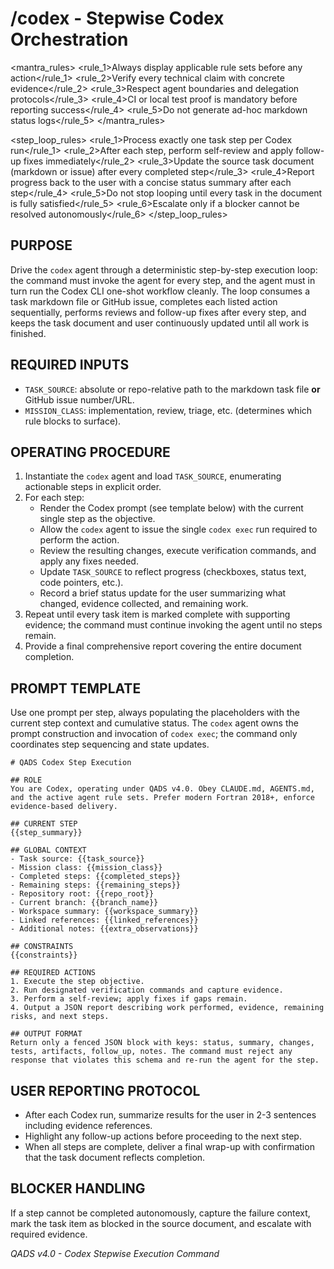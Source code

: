 # /codex - Stepwise Codex Orchestration

<mantra_rules>
  <rule_1>Always display applicable rule sets before any action</rule_1>
  <rule_2>Verify every technical claim with concrete evidence</rule_2>
  <rule_3>Respect agent boundaries and delegation protocols</rule_3>
  <rule_4>CI or local test proof is mandatory before reporting success</rule_4>
  <rule_5>Do not generate ad-hoc markdown status logs</rule_5>
</mantra_rules>

<step_loop_rules>
  <rule_1>Process exactly one task step per Codex run</rule_1>
  <rule_2>After each step, perform self-review and apply follow-up fixes immediately</rule_2>
  <rule_3>Update the source task document (markdown or issue) after every completed step</rule_3>
  <rule_4>Report progress back to the user with a concise status summary after each step</rule_4>
  <rule_5>Do not stop looping until every task in the document is fully satisfied</rule_5>
  <rule_6>Escalate only if a blocker cannot be resolved autonomously</rule_6>
</step_loop_rules>

## PURPOSE
Drive the `codex` agent through a deterministic step-by-step execution loop: the command must invoke the agent for every step, and the agent must in turn run the Codex CLI one-shot workflow cleanly. The loop consumes a task markdown file or GitHub issue, completes each listed action sequentially, performs reviews and follow-up fixes after every step, and keeps the task document and user continuously updated until all work is finished.

## REQUIRED INPUTS
- `TASK_SOURCE`: absolute or repo-relative path to the markdown task file **or** GitHub issue number/URL.
- `MISSION_CLASS`: implementation, review, triage, etc. (determines which rule blocks to surface).

## OPERATING PROCEDURE
1. Instantiate the `codex` agent and load `TASK_SOURCE`, enumerating actionable steps in explicit order.
2. For each step:
   - Render the Codex prompt (see template below) with the current single step as the objective.
   - Allow the `codex` agent to issue the single `codex exec` run required to perform the action.
   - Review the resulting changes, execute verification commands, and apply any fixes needed.
   - Update `TASK_SOURCE` to reflect progress (checkboxes, status text, code pointers, etc.).
   - Record a brief status update for the user summarizing what changed, evidence collected, and remaining work.
3. Repeat until every task item is marked complete with supporting evidence; the command must continue invoking the agent until no steps remain.
4. Provide a final comprehensive report covering the entire document completion.

## PROMPT TEMPLATE
Use one prompt per step, always populating the placeholders with the current step context and cumulative status. The `codex` agent owns the prompt construction and invocation of `codex exec`; the command only coordinates step sequencing and state updates.
```text
# QADS Codex Step Execution

## ROLE
You are Codex, operating under QADS v4.0. Obey CLAUDE.md, AGENTS.md, and the active agent rule sets. Prefer modern Fortran 2018+, enforce evidence-based delivery.

## CURRENT STEP
{{step_summary}}

## GLOBAL CONTEXT
- Task source: {{task_source}}
- Mission class: {{mission_class}}
- Completed steps: {{completed_steps}}
- Remaining steps: {{remaining_steps}}
- Repository root: {{repo_root}}
- Current branch: {{branch_name}}
- Workspace summary: {{workspace_summary}}
- Linked references: {{linked_references}}
- Additional notes: {{extra_observations}}

## CONSTRAINTS
{{constraints}}

## REQUIRED ACTIONS
1. Execute the step objective.
2. Run designated verification commands and capture evidence.
3. Perform a self-review; apply fixes if gaps remain.
4. Output a JSON report describing work performed, evidence, remaining risks, and next steps.

## OUTPUT FORMAT
Return only a fenced JSON block with keys: status, summary, changes, tests, artifacts, follow_up, notes. The command must reject any response that violates this schema and re-run the agent for the step.
```

## USER REPORTING PROTOCOL
- After each Codex run, summarize results for the user in 2-3 sentences including evidence references.
- Highlight any follow-up actions before proceeding to the next step.
- When all steps are complete, deliver a final wrap-up with confirmation that the task document reflects completion.

## BLOCKER HANDLING
If a step cannot be completed autonomously, capture the failure context, mark the task item as blocked in the source document, and escalate with required evidence.

*QADS v4.0 - Codex Stepwise Execution Command*
